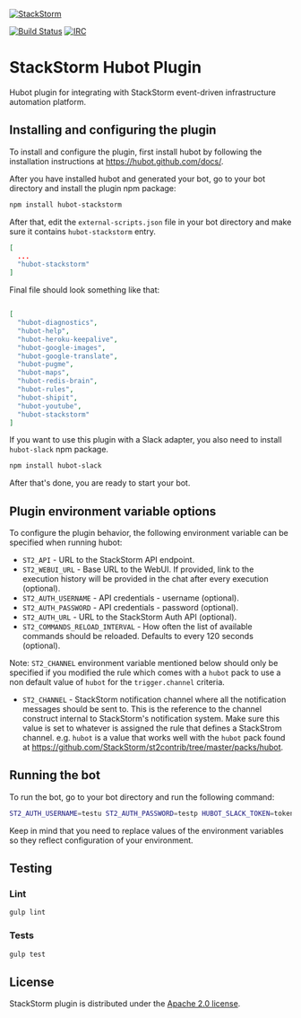 [![StackStorm](https://github.com/stackstorm/st2/raw/master/stackstorm_logo.png)](http://www.stackstorm.com)

[![Build Status](https://api.travis-ci.org/StackStorm/hubot-stackstorm.svg?branch=master)](https://travis-ci.org/StackStorm/hubot-stackstorm) [![IRC](https://img.shields.io/irc/%23stackstorm.png)](http://webchat.freenode.net/?channels=stackstorm)

# StackStorm Hubot Plugin

Hubot plugin for integrating with StackStorm event-driven infrastructure
automation platform.

## Installing and configuring the plugin

To install and configure the plugin, first install hubot by following the
installation instructions at https://hubot.github.com/docs/.

After you have installed hubot and generated your bot, go to your bot directory
and install the plugin npm package:

```bash
npm install hubot-stackstorm
```

After that, edit the `external-scripts.json` file in your bot directory and
make sure it contains ``hubot-stackstorm`` entry.

```json
[
  ...
  "hubot-stackstorm"
]
```

Final file should look something like that:

```json

[
  "hubot-diagnostics",
  "hubot-help",
  "hubot-heroku-keepalive",
  "hubot-google-images",
  "hubot-google-translate",
  "hubot-pugme",
  "hubot-maps",
  "hubot-redis-brain",
  "hubot-rules",
  "hubot-shipit",
  "hubot-youtube",
  "hubot-stackstorm"
]
```

If you want to use this plugin with a Slack adapter, you also need to install
`hubot-slack` npm package.

```bash
npm install hubot-slack
````

After that's done, you are ready to start your bot.

## Plugin environment variable options

To configure the plugin behavior, the following environment variable can be
specified when running hubot:

* `ST2_API` - URL to the StackStorm API endpoint.
* `ST2_WEBUI_URL` - Base URL to the WebUI. If provided, link to the execution
  history will be provided in the chat after every execution (optional).
* `ST2_AUTH_USERNAME` - API credentials - username (optional).
* `ST2_AUTH_PASSWORD` - API credentials - password (optional).
* `ST2_AUTH_URL` - URL to the StackStorm Auth API (optional).
* `ST2_COMMANDS_RELOAD_INTERVAL` - How often the list of available commands
  should be reloaded. Defaults to every 120 seconds (optional).

Note: ``ST2_CHANNEL`` environment variable mentioned below should only be
specified if you modified the rule which comes with a ``hubot`` pack to use a
non default value of ``hubot`` for the ``trigger.channel`` criteria.

* `ST2_CHANNEL` - StackStorm notification channel where all the notification messages
  should be sent to. This is the reference to the channel construct internal
  to StackStorm's notification system. Make sure this value is set to whatever
  is assigned the rule that defines a StackStrom channel. e.g. `hubot` is a value
  that works well with the `hubot` pack found at
  https://github.com/StackStorm/st2contrib/tree/master/packs/hubot.

## Running the bot

To run the bot, go to your bot directory and run the following command:

```bash
ST2_AUTH_USERNAME=testu ST2_AUTH_PASSWORD=testp HUBOT_SLACK_TOKEN=token ST2_CHANNEL=mychannel PORT=8181 bin/hubot --name "st2-bot" -a slack --alias !
```


Keep in mind that you need to replace values of the environment variables so they
reflect configuration of your environment.

## Testing

### Lint

```bash
gulp lint
```

### Tests

```bash
gulp test
```

## License

StackStorm plugin is distributed under the [Apache 2.0 license](http://www.apache.org/licenses/LICENSE-2.0.html).
